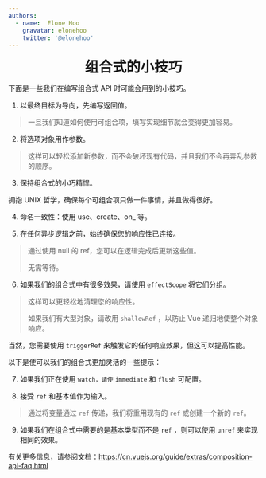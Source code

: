 ```yaml
---
authors:
  - name:  Elone Hoo
    gravatar: elonehoo
    twitter: '@elonehoo'
---
```


<h1 align="center" style="margin:0;">组合式的小技巧</h1>

<script setup>
import Author from '@theme/components/Author.vue'
import AuthorGrop from '@theme/components/AuthorGrop.vue'
import MouseListenerEvent from '@theme/components/vue/vue3/MouseListenerEvent.vue'
</script>

<AuthorGrop>
  <Author />
</AuthorGrop>

下面是一些我们在编写组合式 API 时可能会用到的小技巧。

1. 以最终目标为导向，先编写返回值。

> 一旦我们知道如何使用可组合项，填写实现细节就会变得更加容易。

2. 将选项对象用作参数。

> 这样可以轻松添加新参数，而不会破坏现有代码，并且我们不会再弄乱参数的顺序。

3. 保持组合式的小巧精悍。

拥抱 UNIX 哲学，确保每个可组合项只做一件事情，并且做得很好。

4. 命名一致性：使用 use、create、on_ 等。

5. 在任何异步逻辑之前，始终确保您的响应性已连接。

> 通过使用 null 的 ref，您可以在逻辑完成后更新这些值。
>
> 无需等待。

6. 如果我们的组合式中有很多效果，请使用 `effectScope` 将它们分组。

> 这样可以更轻松地清理您的响应性。
>
> 如果我们有大型对象，请改用 `shallowRef` ，以防止 Vue 递归地使整个对象响应。

当然，您需要使用 `triggerRef` 来触发它的任何响应效果，但这可以提高性能。

以下是使可以我们的组合式更加灵活的一些提示：

7. 如果我们正在使用 `watch，请使` `immediate` 和 `flush` 可配置。

8. 接受 `ref` 和基本值作为输入。

> 通过将变量通过 `ref` 传递，我们将重用现有的 `ref` 或创建一个新的 `ref`。

9. 如果我们在组合式中需要的是基本类型而不是 `ref` ，则可以使用 `unref` 来实现相同的效果。

有关更多信息，请参阅文档：https://cn.vuejs.org/guide/extras/composition-api-faq.html
